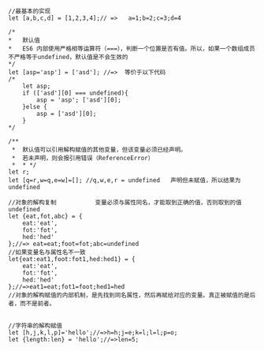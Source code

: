     //最基本的实现
    let [a,b,c,d] = [1,2,3,4];// =>   a=1;b=2;c=3;d=4

    /*
    *   默认值
    *   ES6 内部使用严格相等运算符（===），判断一个位置是否有值。所以，如果一个数组成员不严格等于undefined，默认值是不会生效的
    */
    let [asp='asp'] = ['asd']; //=>  等价于以下代码
    /*
        let asp;
        if (['asd'][0] === undefined){
            asp = 'asp'; ['asd'][0];
        }else {
            asp = ['asd'][0];
        }
    */

    /**
     *  默认值可以引用解构赋值的其他变量，但该变量必须已经声明。
     *  若未声明，则会报引用错误（ReferenceError）
     *  * */
    let r;
    let [q=r,w=q,e=w]=[]; //q,w,e,r = undefined   声明但未赋值，所以结果为undefined

    //对象的解构复制           变量必须与属性同名，才能取到正确的值，否则取到的值undefined
    let {eat,fot,abc} = {
        eat:'eat',
        fot:'fot',
        hed:'hed'
    };//=> eat=eat;foot=fot;abc=undefined
    //如果变量名与属性名不一致
    let{eat:eat1,foot:fot1,hed:hed1} = {
        eat:'eat',
        fot:'fot',
        hed:'hed'
    };//=>eat1=eat;fot1=foot;hed1=hed
    //对象的解构赋值的内部机制，是先找到同名属性，然后再赋给对应的变量。真正被赋值的是后者，而不是前者。


    //字符串的解构赋值
    let [h,j,k,l,p]='hello';//=>h=h;j=e;k=l;l=l;p=o;
    let {length:len} = 'hello';//=>len=5;